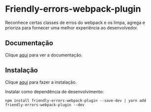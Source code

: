 # Friendly-errors-webpack-plugin

Reconhece certas classes de erros do webpack e os limpa, agrega e prioriza para fornecer uma melhor experiência ao desenvolvedor.

## Documentação

Clique [aqui](https://github.com/geowarin/friendly-errors-webpack-plugin) para ver a documentação.

## Instalação

Clique [aqui](https://www.npmjs.com/package/friendly-errors-webpack-plugin) para fazer a instalação.

Instalar como dependência de desenvolvimento:

```
npm install friendly-errors-webpack-plugin --save-dev | yarn add friendly-errors-webpack-plugin --dev
```
